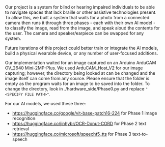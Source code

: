 Our project is a system for blind or hearing impaired individuals to be able
to navigate spaces that lack braille or other assistive technologies present.
To allow this, we built a system that waits for a photo from a connected 
camera then runs it through three phases - each with their own AI model  - to
classify the image, read from the image, and speak aloud the contents for the
user. The camera and speaker/earpiece can be swapped for any system. 

Future iterations of this project could better train or integrate the AI 
models, build a physical wearable device, or any number of user-focused
additions.

Our implementation waited for an image captured on an Arduino ArduCAM OV_2640 
Mini-2MP-Plus. We used ArduCAM_Host_V2 for our image capturing; however, the 
directory being looked at can be changed and the image itself can come from 
any source. Please ensure that the folder is empty as the program waits for 
an image to be saved into the folder. To change the directory, look in
./hardware_side/Phase0.py and replace `"<SPECIFY FILE PATH>"`.

For our AI models, we used these three:
- https://huggingface.co/google/vit-base-patch16-224 
  for Phase 1 image recognition
- https://huggingface.co/jinhybr/OCR-Donut-CORD 
  for Phase 2 text retrieval
- https://huggingface.co/microsoft/speecht5_tts
  for Phase 3 text-to-speech

